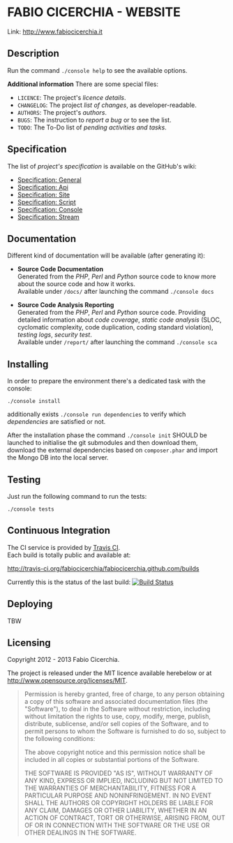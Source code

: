 # FABIO CICERCHIA - WEBSITE
Link: <http://www.fabiocicerchia.it>  

## Description

Run the command `./console help` to see the available options.

**Additional information**
There are some special files:

  - `LICENCE`: The project's _licence details_.
  - `CHANGELOG`: The project _list of changes_, as developer-readable.
  - `AUTHORS`: The project's _authors_.
  - `BUGS`: The instruction to _report a bug_ or to see the list.
  - `TODO`: The To-Do list of _pending activities and tasks_.

## Specification
The list of _project's specification_ is available on the GitHub's wiki:

  - [Specification: General](https://github.com/fabiocicerchia/fabiocicerchia.github.com/wiki/Specification:-General)
  - [Specification: Api](https://github.com/fabiocicerchia/fabiocicerchia.github.com/wiki/Specification:-Api)
  - [Specification: Site](https://github.com/fabiocicerchia/fabiocicerchia.github.com/wiki/Specification:-Site)
  - [Specification: Script](https://github.com/fabiocicerchia/fabiocicerchia.github.com/wiki/Specification:-Script)
  - [Specification: Console](https://github.com/fabiocicerchia/fabiocicerchia.github.com/wiki/Specification:-Console)
  - [Specification: Stream](https://github.com/fabiocicerchia/fabiocicerchia.github.com/wiki/Specification:-Stream)

## Documentation

Different kind of documentation will be available (after generating it):

  - **Source Code Documentation**  
    Generated from the _PHP_, _Perl_ and _Python_ source code to know more about
    the source code and how it works.  
    Available under `/docs/` after launching the command `./console docs`

  - **Source Code Analysis Reporting**  
    Generated from the _PHP_, _Perl_ and _Python_ source code. Providing
    detailed information about _code coverage_, _static code analysis_ (SLOC,
    cyclomatic complexity, code duplication, coding standard violation),
    _testing logs_, _security test_.  
    Available under `/report/` after launching the command `./console sca`

## Installing

In order to prepare the environment there's a dedicated task with the console:

    ./console install

additionally exists `./console run dependencies` to verify which _dependencies_
are satisfied or not.

After the installation phase the command `./console init` SHOULD be launched to
initialise the git submodules and then download them, download the external
dependencies based on `composer.phar` and import the Mongo DB into the local
server.

## Testing

Just run the following command to run the tests:

    ./console tests

## Continuous Integration

The CI service is provided by [Travis CI](http://travis-ci.org).  
Each build is totally public and available at:

<http://travis-ci.org/fabiocicerchia/fabiocicerchia.github.com/builds>

Currently this is the status of the last build:
[![Build Status](https://secure.travis-ci.org/fabiocicerchia/fabiocicerchia.github.com.png)](http://travis-ci.org/fabiocicerchia/fabiocicerchia.github.com)

## Deploying

TBW

## Licensing
Copyright 2012 - 2013 Fabio Cicerchia.

The project is released under the MIT licence available herebelow or at
<http://www.opensource.org/licenses/MIT>.

> Permission is hereby  granted, free of charge, to any  person obtaining a copy
> of this software and associated  documentation files (the "Software"), to deal
> in the Software  without restriction, including without  limitation the rights
> to  use, copy,  modify, merge,  publish, distribute,  sublicense, and/or  sell
> copies  of  the Software,  and  to  permit persons  to  whom  the Software  is
> furnished to do so, subject to the following conditions:
>
> The above copyright notice and this permission notice shall be included in all
> copies or substantial portions of the Software.
>
> THE SOFTWARE  IS PROVIDED "AS  IS", WITHOUT WARRANTY  OF ANY KIND,  EXPRESS OR
> IMPLIED,  INCLUDING BUT  NOT  LIMITED TO  THE  WARRANTIES OF  MERCHANTABILITY,
> FITNESS FOR  A PARTICULAR PURPOSE AND  NONINFRINGEMENT. IN NO EVENT  SHALL THE
> AUTHORS  OR COPYRIGHT  HOLDERS  BE  LIABLE FOR  ANY  CLAIM,  DAMAGES OR  OTHER
> LIABILITY, WHETHER IN AN ACTION OF  CONTRACT, TORT OR OTHERWISE, ARISING FROM,
> OUT OF OR IN CONNECTION WITH THE SOFTWARE  OR THE USE OR OTHER DEALINGS IN THE
> SOFTWARE.

